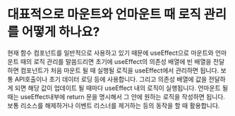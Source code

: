 # 대표적으로 마운트와 언마운트 때 로직 관리를 어떻게 하나요?

현재 함수 컴포넌트를 일반적으로 사용하고 있기 때문에 useEffect으로 마운트와 언마운트 때의 로직 관리를 말씀드리면 초기에 useEffect의 의존성 배열에 빈 배열을 전달하면 컴포넌트가 처음 마운트 될 때 실행될 로직을 useEffect에서 관리하면 됩니다. 보통 API호출이나 초기 데이터 로딩 등에 사용합니다. 그리고 의존성 배열에 값을 전달하게 되면 해당 값이 업데이트 될 때마다 useEffect 내의 로직이 실행됩니다. 언마운트 될 때는 useEffect내부에 return 문을 명시해서 그 안에 원하는 로직을 작성하면 됩니다. 보통 리소스를 해제하거나 이벤트 리스너를 제거하는 등의 동작을 할 때 활용합니다.